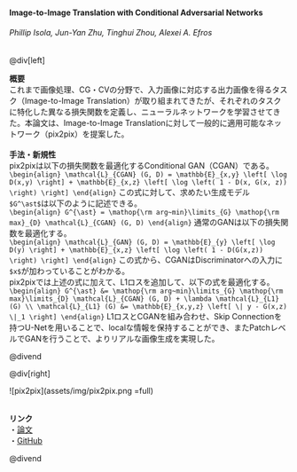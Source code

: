 #### Image-to-Image Translation with Conditional Adversarial Networks
###### Phillip Isola, Jun-Yan Zhu, Tinghui Zhou, Alexei A. Efros

@div[left]

__概要__<br>
これまで画像処理、CG・CVの分野で、入力画像に対応する出力画像を得るタスク（Image-to-Image Translation）が取り組まれてきたが、それぞれのタスクに特化した異なる損失関数を定義し、ニューラルネットワークを学習させてきた。本論文は、Image-to-Image Translationに対して一般的に適用可能なネットワーク（pix2pix）を提案した。<br>
<br>
__手法・新規性__<br>
pix2pixは以下の損失関数を最適化するConditional GAN（CGAN）である。<br>
`\begin{align} \mathcal{L}_{CGAN} (G, D) = \mathbb{E}_{x,y} \left[ \log D(x,y) \right] + \mathbb{E}_{x,z} \left[ \log \left( 1 - D(x, G(x, z)) \right) \right] \end{align}`
この式に対して、求めたい生成モデル`$G^\ast$`は以下のように記述できる。<br>
`\begin{align} G^{\ast} = \mathop{\rm arg~min}\limits_{G} \mathop{\rm max}_{D} \mathcal{L}_{CGAN} (G, D) \end{align}`
通常のGANは以下の損失関数を最適化する。<br>
`\begin{align} \mathcal{L}_{GAN} (G, D) = \mathbb{E}_{y} \left[ \log D(y) \right] + \mathbb{E}_{x,z} \left[ \log \left( 1 - D(G(x,z)) \right) \right] \end{align}`
この式から、CGANはDiscriminatorへの入力に`$x$`が加わっていることがわかる。<br>
pix2pixでは上述の式に加えて、L1ロスを追加して、以下の式を最適化する。<br>
`\begin{align} G^{\ast} &= \mathop{\rm arg~min}\limits_{G} \mathop{\rm max}\limits_{D} \mathcal{L}_{CGAN} (G, D) + \lambda \mathcal{L}_{L1} (G) \\ \mathcal{L}_{L1} (G) &= \mathbb{E}_{x,y,z} \left[ \| y - G(x,z) \|_1 \right] \end{align}`
L1ロスとCGANを組み合わせ、Skip Connectionを持つU-Netを用いることで、localな情報を保持することができ、またPatchレベルでGANを行うことで、よりリアルな画像生成を実現した。

@divend

@div[right]

![pix2pix](assets/img/pix2pix.png =full)<br>
<br>

__リンク__<br>
・[論文](http://openaccess.thecvf.com/content_cvpr_2017/papers/Isola_Image-To-Image_Translation_With_CVPR_2017_paper.pdf)<br>
・[GitHub](https://github.com/phillipi/pix2pix)<br>

@divend
